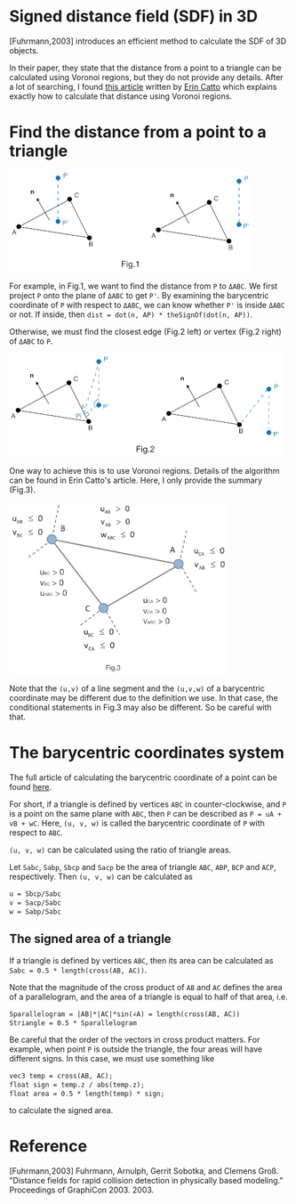 # Signed distance field (SDF) in 3D
[Fuhrmann,2003] introduces an efficient method to calculate the SDF of 3D objects.

In their paper, they state that the distance from a point to a triangle can be calculated using Voronoi regions, but they do not provide any details.
After a lot of searching, I found [this article](http://box2d.org/files/GDC2010/GDC2010_Catto_Erin_GJK.pdf) written by [Erin Catto](https://box2d.org/author/ecatto/) which explains exactly how to calculate that distance using Voronoi regions.

# Find the distance from a point to a triangle
![projection](./image/projection.png)

For example, in Fig.1, we want to find the distance from `P` to `ΔABC`.
We first project `P` onto the plane of `ΔABC` to get `P'`.
By examining the barycentric coordinate of `P` with respect to `ΔABC`,
we can know whether `P'` is inside `ΔABC` or not.
If inside, then `dist = dot(n, AP) * theSignOf(dot(n, AP))`.

Otherwise, we must find the closest edge (Fig.2 left) or vertex (Fig.2 right) of `ΔABC` to `P`.

![edgeVertex](./image/edgeVertex.png)

One way to achieve this is to use Voronoi regions.
Details of the algorithm can be found in Erin Catto's article.
Here, I only provide the summary (Fig.3).

![voronoi](./image/voronoi.png)

Note that the `(u,v)` of a line segment and the `(u,v,w)` of a barycentric coordinate may be different due to the definition we use.
In that case, the conditional statements in Fig.3 may also be different.
So be careful with that.

# The barycentric coordinates system
The full article of calculating the barycentric coordinate of a point can be found [here](https://www.scratchapixel.com/lessons/3d-basic-rendering/ray-tracing-rendering-a-triangle/barycentric-coordinates).

For short, if a triangle is defined by vertices `ABC` in counter-clockwise,
and `P` is a point on the same plane with `ABC`,
then `P` can be described as `P = uA + vB + wC`.
Here, `(u, v, w)` is called the barycentric coordinate of `P` with respect to `ABC`.

`(u, v, w)` can be calculated using the ratio of triangle areas.

Let `Sabc`, `Sabp`, `Sbcp` and `Sacp` be the area of triangle `ABC`, `ABP`, `BCP` and `ACP`, respectively.
Then `(u, v, w)` can be calculated as
```
u = Sbcp/Sabc
v = Sacp/Sabc
w = Sabp/Sabc
```

## The signed area of a triangle
If a triangle is defined by vertices `ABC`,
then its area can be calculated as
`Sabc = 0.5 * length(cross(AB, AC))`.

Note that the magnitude of the cross product of `AB` and `AC` defines the area of a parallelogram,
and the area of a triangle is equal to half of that area, i.e.
```
Sparallelogram = |AB|*|AC|*sin(∠A) = length(cross(AB, AC))
Striangle = 0.5 * Sparallelogram
```

Be careful that the order of the vectors in cross product matters.
For example, when point `P` is outside the triangle,
the four areas will have different signs.
In this case, we must use something like
```
vec3 temp = cross(AB, AC);
float sign = temp.z / abs(temp.z);
float area = 0.5 * length(temp) * sign;
```
to calculate the signed area.

# Reference
[Fuhrmann,2003] Fuhrmann, Arnulph, Gerrit Sobotka, and Clemens Groß. "Distance fields for rapid collision detection in physically based modeling." Proceedings of GraphiCon 2003. 2003.
